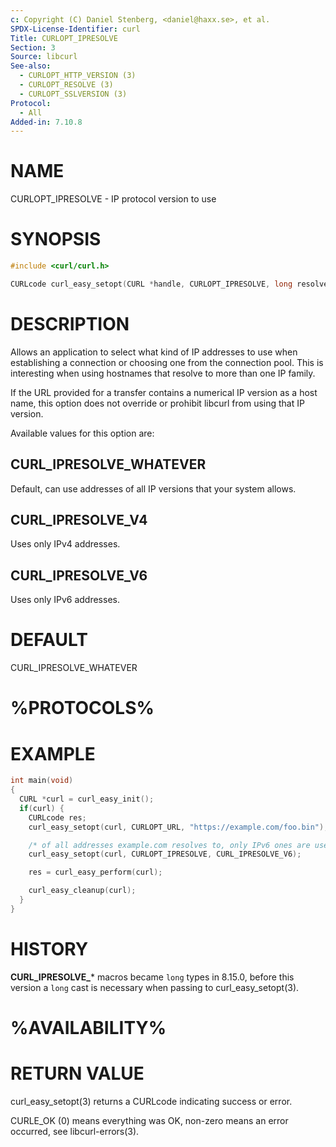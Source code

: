 ```yaml
---
c: Copyright (C) Daniel Stenberg, <daniel@haxx.se>, et al.
SPDX-License-Identifier: curl
Title: CURLOPT_IPRESOLVE
Section: 3
Source: libcurl
See-also:
  - CURLOPT_HTTP_VERSION (3)
  - CURLOPT_RESOLVE (3)
  - CURLOPT_SSLVERSION (3)
Protocol:
  - All
Added-in: 7.10.8
---
```


# NAME

CURLOPT_IPRESOLVE - IP protocol version to use

# SYNOPSIS

~~~c
#include <curl/curl.h>

CURLcode curl_easy_setopt(CURL *handle, CURLOPT_IPRESOLVE, long resolve);
~~~

# DESCRIPTION

Allows an application to select what kind of IP addresses to use when
establishing a connection or choosing one from the connection pool. This is
interesting when using hostnames that resolve to more than one IP family.

If the URL provided for a transfer contains a numerical IP version as a host
name, this option does not override or prohibit libcurl from using that IP
version.

Available values for this option are:

## CURL_IPRESOLVE_WHATEVER

Default, can use addresses of all IP versions that your system allows.

## CURL_IPRESOLVE_V4

Uses only IPv4 addresses.

## CURL_IPRESOLVE_V6

Uses only IPv6 addresses.

# DEFAULT

CURL_IPRESOLVE_WHATEVER

# %PROTOCOLS%

# EXAMPLE

~~~c
int main(void)
{
  CURL *curl = curl_easy_init();
  if(curl) {
    CURLcode res;
    curl_easy_setopt(curl, CURLOPT_URL, "https://example.com/foo.bin");

    /* of all addresses example.com resolves to, only IPv6 ones are used */
    curl_easy_setopt(curl, CURLOPT_IPRESOLVE, CURL_IPRESOLVE_V6);

    res = curl_easy_perform(curl);

    curl_easy_cleanup(curl);
  }
}
~~~

# HISTORY

**CURL_IPRESOLVE_*** macros became `long` types in 8.15.0, before this version
a `long` cast is necessary when passing to curl_easy_setopt(3).

# %AVAILABILITY%

# RETURN VALUE

curl_easy_setopt(3) returns a CURLcode indicating success or error.

CURLE_OK (0) means everything was OK, non-zero means an error occurred, see
libcurl-errors(3).
